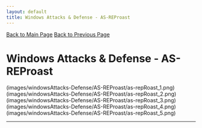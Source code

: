 ```yaml
---
layout: default
title: Windows Attacks & Defense - AS-REProast
---
```

[Back to Main Page](/)
[Back to Previous Page](../windowsAttacks&Defense.html)
# Windows Attacks & Defense - AS-REProast

(images/windowsAttacks-Defense/AS-REProast/as-repRoast_1.png)
(images/windowsAttacks-Defense/AS-REProast/as-repRoast_2.png)
(images/windowsAttacks-Defense/AS-REProast/as-repRoast_3.png)
(images/windowsAttacks-Defense/AS-REProast/as-repRoast_4.png)
(images/windowsAttacks-Defense/AS-REProast/as-repRoast_5.png)

---